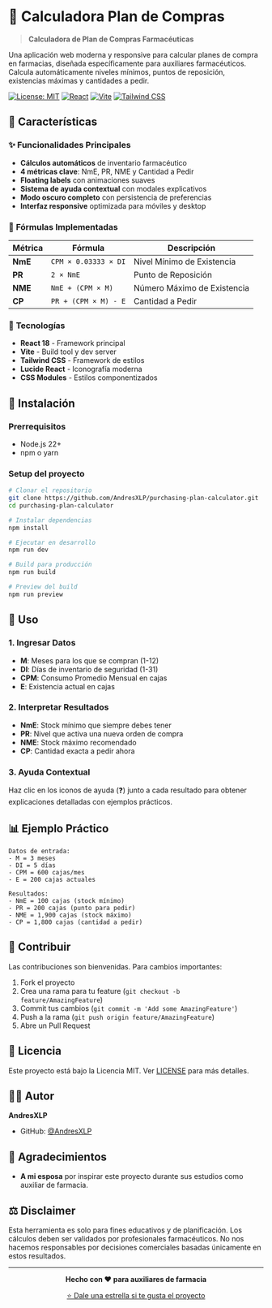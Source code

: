 # 💊 Calculadora Plan de Compras

> **Calculadora de Plan de Compras Farmacéuticas**

Una aplicación web moderna y responsive para calcular planes de compra en farmacias, diseñada específicamente para auxiliares farmacéuticos.
Calcula automáticamente niveles mínimos, puntos de reposición, existencias máximas y cantidades a pedir.

[![License: MIT](https://img.shields.io/badge/License-MIT-yellow.svg)](https://opensource.org/licenses/MIT)
[![React](https://img.shields.io/badge/React-18-blue.svg)](https://reactjs.org/)
[![Vite](https://img.shields.io/badge/Vite-7-purple.svg)](https://vitejs.dev/)
[![Tailwind CSS](https://img.shields.io/badge/Tailwind-4-cyan.svg)](https://tailwindcss.com/)

## 🌟 Características

### ✨ **Funcionalidades Principales**
- **Cálculos automáticos** de inventario farmacéutico
- **4 métricas clave**: NmE, PR, NME y Cantidad a Pedir
- **Floating labels** con animaciones suaves
- **Sistema de ayuda contextual** con modales explicativos
- **Modo oscuro completo** con persistencia de preferencias
- **Interfaz responsive** optimizada para móviles y desktop

### 🧮 **Fórmulas Implementadas**

| Métrica | Fórmula | Descripción |
|---------|---------|-------------|
| **NmE** | `CPM × 0.03333 × DI` | Nivel Mínimo de Existencia |
| **PR** | `2 × NmE` | Punto de Reposición |
| **NME** | `NmE + (CPM × M)` | Número Máximo de Existencia |
| **CP** | `PR + (CPM × M) - E` | Cantidad a Pedir |

### 🎨 **Tecnologías**
- **React 18** - Framework principal
- **Vite** - Build tool y dev server
- **Tailwind CSS** - Framework de estilos
- **Lucide React** - Iconografía moderna
- **CSS Modules** - Estilos componentizados

## 🚀 Instalación

### **Prerrequisitos**
- Node.js 22+
- npm o yarn

### **Setup del proyecto**
```bash
# Clonar el repositorio
git clone https://github.com/AndresXLP/purchasing-plan-calculator.git
cd purchasing-plan-calculator

# Instalar dependencias
npm install

# Ejecutar en desarrollo
npm run dev

# Build para producción
npm run build

# Preview del build
npm run preview
```

## 📱 Uso

### **1. Ingresar Datos**
- **M**: Meses para los que se compran (1-12)
- **DI**: Días de inventario de seguridad (1-31)
- **CPM**: Consumo Promedio Mensual en cajas
- **E**: Existencia actual en cajas

### **2. Interpretar Resultados**
- **NmE**: Stock mínimo que siempre debes tener
- **PR**: Nivel que activa una nueva orden de compra
- **NME**: Stock máximo recomendado
- **CP**: Cantidad exacta a pedir ahora

### **3. Ayuda Contextual**
Haz clic en los iconos de ayuda (❓) junto a cada resultado para obtener explicaciones detalladas con ejemplos prácticos.

## 📊 Ejemplo Práctico

```
Datos de entrada:
- M = 3 meses
- DI = 5 días
- CPM = 600 cajas/mes
- E = 200 cajas actuales

Resultados:
- NmE = 100 cajas (stock mínimo)
- PR = 200 cajas (punto para pedir)
- NME = 1,900 cajas (stock máximo)
- CP = 1,800 cajas (cantidad a pedir)
```

## 🤝 Contribuir

Las contribuciones son bienvenidas. Para cambios importantes:

1. Fork el proyecto
2. Crea una rama para tu feature (`git checkout -b feature/AmazingFeature`)
3. Commit tus cambios (`git commit -m 'Add some AmazingFeature'`)
4. Push a la rama (`git push origin feature/AmazingFeature`)
5. Abre un Pull Request

## 📄 Licencia

Este proyecto está bajo la Licencia MIT. Ver [LICENSE](LICENSE) para más detalles.

## 👨‍💻 Autor

**AndresXLP**
- GitHub: [@AndresXLP](https://github.com/AndresXLP)

## 🙏 Agradecimientos

- **A mi esposa** por inspirar este proyecto durante sus estudios como auxiliar de farmacia.

## ⚖️ Disclaimer

Esta herramienta es solo para fines educativos y de planificación. Los cálculos deben ser validados por profesionales farmacéuticos. No nos hacemos responsables por decisiones comerciales basadas únicamente en estos resultados.

---

<div align="center">

**Hecho con ❤️ para auxiliares de farmacia**

[⭐ Dale una estrella si te gusta el proyecto](https://github.com/AndresXLP/pharmacy-procurement-planner)

</div>